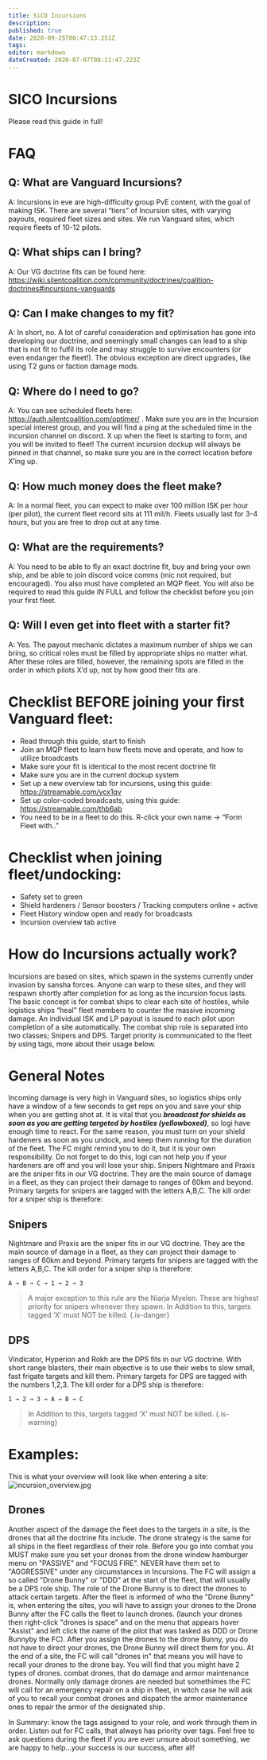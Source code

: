 ```yaml
---
title: SiCO Incursions
description: 
published: true
date: 2020-09-25T00:47:13.251Z
tags: 
editor: markdown
dateCreated: 2020-07-07T08:11:47.223Z
---
```


# SICO Incursions

Please read this guide in full!

# FAQ
## Q: What are Vanguard Incursions?
A: Incursions in eve are high-difficulty group PvE content, with the goal of making ISK. There are several “tiers” of Incursion sites, with varying payouts, required fleet sizes and sites. We run Vanguard sites, which require fleets of 10-12 pilots.

## Q: What ships can I bring?
A: Our VG doctrine fits can be found here: https://wiki.silentcoalition.com/community/doctrines/coalition-doctrines#incursions-vanguards

## Q: Can I make changes to my fit?
A: In short, no. A lot of careful consideration and optimisation has gone into developing our doctrine, and seemingly small changes can lead to a ship that is not fit to fulfil its role and may struggle to survive encounters (or even endanger the fleet!). The obvious exception are direct upgrades, like using T2 guns or faction damage mods.

## Q: Where do I need to go?
A: You can see scheduled fleets here: https://auth.silentcoalition.com/optimer/ . Make sure you are in the Incursion special interest group, and you will find a ping at the scheduled time in the incursion channel on discord. X up when the fleet is starting to form, and you will be invited to fleet! The current incursion dockup will always be pinned in that channel, so make sure you are in the correct location before X’ing up. 

## Q: How much money does the fleet make?
A: In a normal fleet, you can expect to make over 100 million ISK per hour (per pilot), the current fleet record sits at 111 mil/h. Fleets usually last for 3-4 hours, but you are free to drop out at any time.

## Q: What are the requirements?
A: You need to be able to fly an exact doctrine fit, buy and bring your own ship, and be able to join discord voice comms (mic not required, but encouraged). You also must have completed an MQP fleet. You will also be required to read this guide IN FULL and follow the checklist before you join your first fleet.

## Q: Will I even get into fleet with a starter fit?
A:  Yes. The payout mechanic dictates a maximum number of ships we can bring, so critical roles must be filled by appropriate ships no matter what. After these roles are filled, however, the remaining spots are filled in the order in which pilots X’d up, not by how good their fits are.

# Checklist BEFORE joining your first Vanguard fleet:
- Read through this guide, start to finish
- Join an MQP fleet to learn how fleets move and operate, and how to utilize broadcasts
- Make sure your fit is identical to the most recent doctrine fit
- Make sure you are in the current dockup system
- Set up a new overview tab for incursions, using this guide: https://streamable.com/ycx1qv
- Set up color-coded broadcasts, using this guide: https://streamable.com/thb6ab
- You need to be in a fleet to do this. R-click your own name -> “Form Fleet with..”

# Checklist when joining fleet/undocking:
- Safety set to green
- Shield hardeners / Sensor boosters / Tracking computers online + active
- Fleet History window open and ready for broadcasts
- Incursion overview tab active

# How do Incursions actually work?
Incursions are based on sites, which spawn in the systems currently under invasion by sansha forces. Anyone can warp to these sites, and they will respawn shortly after completion for as long as the incursion focus lasts. The basic concept is for combat ships to clear each site of hostiles, while logistics ships “heal” fleet members to counter the massive incoming damage. An individual ISK and LP payout is issued to each pilot upon completion of a site automatically. The combat ship role is separated into two classes; Snipers and DPS. Target priority is communicated to the fleet by using tags, more about their usage below.

# General Notes
Incoming damage is very high in Vanguard sites, so logistics ships only have a window of a few seconds to get reps on you and save your ship when you are getting shot at. 
It is vital that you ***broadcast for shields as soon as you are getting targeted by hostiles (yellowboxed)***, so logi have enough time to react. 
For the same reason, you must turn on your shield hardeners as soon as you undock, and keep them running for the duration of the fleet. The FC might remind you to do it, but it is your own responsibility. Do not forget to do this, logi can not help you if your hardeners are off and you will lose your ship. Snipers Nightmare and Praxis are the sniper fits in our VG doctrine. They are the main source of damage in a fleet, as they can project their damage to ranges of 60km and beyond. Primary targets for snipers are tagged with the letters A,B,C. The kill order for a sniper ship is therefore:



## Snipers
Nightmare and Praxis are the sniper fits in our VG doctrine. They are the main source of damage in a fleet, as they can project their damage to ranges of 60km and beyond. Primary targets for snipers are tagged with the letters A,B,C. The kill order for a sniper ship is therefore:

`A → B → C → 1 → 2 → 3`
> A major exception to this rule are the Niarja Myelen. These are highest priority for snipers whenever they spawn. In Addition to this, targets tagged ‘X’ must NOT be killed.
{.is-danger}

## DPS
Vindicator, Hyperion and Rokh are the DPS fits in our VG doctrine. With short range blasters, their main objective is to use their webs to slow small, fast frigate targets and kill them. Primary targets for DPS are tagged with the numbers 1,2,3. The kill order for a DPS ship is therefore:

`1 → 2 → 3 → A → B → C`

> In Addition to this, targets tagged ‘X’ must NOT be killed.
{.is-warning}

# Examples:
This is what your overview will look like when entering a site:
![incursion_overview.jpg](/incursion_overview.jpg)

## Drones
Another aspect of the damage the fleet does to the targets in a site, is the drones that all the doctrine fits include. The drone strategy is the same for all ships in the fleet regardless of their role.
Before you go into combat you MUST make sure you set your drones from the drone window hamburger menu on "PASSIVE" and "FOCUS FIRE". NEVER have them set to "AGGRESSIVE" under any circumstances in Incursions. 
The FC will assign a so called "Drone Bunny" or "DDD" at the start of the fleet, that will usually be a DPS role ship. The role of the Drone Bunny is to direct the drones to attack certain targets.
After the fleet is informed of who the "Drone Bunny" is, when entering the sites, you will have to assign your drones to the Drone Bunny after the FC calls the fleet to launch drones. (launch your drones then right-click "drones is space" and on the menu that appears hover "Assist" and left click the name of the pilot that was tasked as DDD or Drone Bunnyby the FC).
After you assign the drones to the drone Bunny, you do not have to direct your drones, the Drone Bunny will direct them for you.
At the end of a site, the FC will call "drones in" that means you will have to recall your drones to the drone bay.
You will find that you might have 2 types of drones. combat drones, that do damage and armor maintenance drones. 
Normally only damage drones are needed but somethimes the FC will call for an emergency repair on a ship in fleet, in witch case he will ask of you to recall your combat drones and dispatch the armor maintenance ones to repair the armor of the designated ship.


In Summary: know the tags assigned to your role, and work through them in order. Listen out for FC calls, that always has priority over tags. Feel free to ask questions during the fleet if you are ever unsure about something, we are happy to help…your success is our success, after all!





